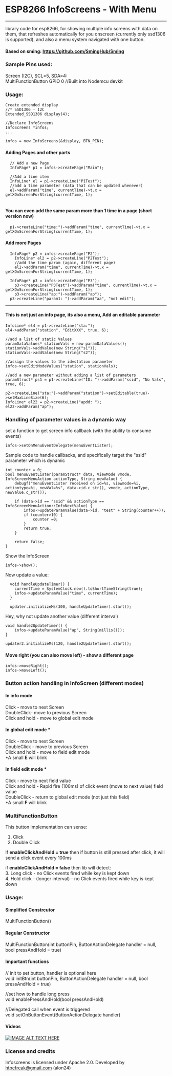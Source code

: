 # ESP8266 InfoScreens - With Menu
------

library code for esp8266, for showing multiple info screens with data on them, that refreshes automatically for you onscreen (currently only ssd1306 is supported), and also a menu system navigated with one button.

#### Based on sming: https://github.com/SmingHub/Sming

### Sample Pins used:

Screen (I2C), SCL=5, SDA=4: </br>
MultiFunctionButton GPIO 0 //Built into Nodemcu devkit

### Usage:

```
Create extended display
//* SSD1306 - I2C
Extended_SSD1306 display(4);

//Declare InfoScreens
InfoScreens *infos;
...

infos = new InfoScreens(&display, BTN_PIN);
```

#### Adding Pages and other parts
```
  // Add a new Page
  InfoPage* p1 = infos->createPage("Main");

  //Add a line item
  InfoLine* el = p1->createLine("P1Test");
  //add a time parameter (data that can be updated whenever)
  el->addParam("time", currentTime)->t.x = getXOnScreenForString(currentTime, 1);


```

#### You can even add the same param more than 1 time in a page (short version now)
```
  p1->createLine("time:")->addParam("time", currentTime)->t.x = getXOnScreenForString(currentTime, 1);
```

#### Add more Pages
```
  InfoPage* p2 = infos->createPage("P2");
	InfoLine* el2 = p2->createLine("P2Test");
	//add the time param (again, different page)
	el2->addParam("time", currentTime)->t.x = getXOnScreenForString(currentTime, 1);

  InfoPage* p3 = infos->createPage("P3");
	p3->createLine("P3Test")->addParam("time", currentTime)->t.x = getXOnScreenForString(currentTime, 1);
	p3->createLine("ap:")->addParam("ap");
  p3->createLine("param1: ")->addParam("aa", "not edit");

```
---
#### This is not just an info page, its also a menu, Add an editable parameter

```
InfoLine* el4 = p1->createLine("sta:");
el4->addParam("station", "EditXXX", true, 6);

//add a list of static Values
paramDataValues* stationVals = new paramDataValues();
stationVals->addValue(new String("s1"));
stationVals->addValue(new String("s2"));

//assign the values to the id=station parameter
infos->setEditModeValues("station", stationVals);

//add a new parameter without adding a list of parameters
paramStruct* ps1 = p1->createLine("ID: ")->addParam("ssid", "No Vals", true, 6);

p2->createLine("sta:")->addParam("station")->setEditable(true)->setMaxLineSize(6);
InfoLine* el22 = p2->createLine("apdd: ");
el22->addParam("ap");

```
### Handling of parameter values in a dynamic way
set a function to get screen info callback (with the ability to consume events)
```
infos->setOnMenuEventDelegate(menuEventLister);

```
Sample code to handle callbacks, and specifically target the "ssid" parameter which is dynamic
```
int counter = 0;
bool menuEventLister(paramStruct* data, ViewMode vmode, InfoScreenMenuAction actionType, String newValue) {
	debugf("menuEventLister received on id=%s, viewmode=%i, actiontype=%i, newVal=%s", data->id.c_str(), vmode, actionType, newValue.c_str());

	if (data->id == "ssid" && actionType == InfoScreenMenuAction::InfoNextValue) {
		infos->updateParamValue(data->id, "test" + String(counter++));
		if (counter>10) {
			counter =0;
		}
		return true;
	}

	return false;
}

```
Show the InfoScreen

```
infos->show();
```
Now update a value:
```
  void handleUpdateTimer() {
  	currentTime = SystemClock.now().toShortTimeString(true);
  	infos->updateParamValue("time", currentTime);
  }

  updater.initializeMs(300, handleUpdateTimer).start();

```
Hey, why not update another value (different interval)
```
void handle2UpdateTimer() {
	infos->updateParamValue("ap", String(millis()));
}

updater2.initializeMs(120, handle2UpdateTimer).start();

```

#### Move right (you can also move left) - show a different page
```
infos->moveRight();
infos->moveLeft();
```

### Button action handling in InfoScreen (different modes)

#### In info mode
Click - move to next Screen </br>
DoubleClick- move to previous Screen</br>
Click and hold - move to global edit mode </br>

#### In global edit mode *
Click - move to next Screen </br>
DoubleClick - move to previous Screen </br>
Click and hold - move to field edit mode </br>
\*A small **E** will blink
#### In field edit mode *
Click - move to next field value </br>
Click and hold - Rapid fire (100ms) of click event (move to next value) field value </br>
DoubleClick - return to global edit mode (not just this field) </br>
\*A small **F** will blink
</br>
### MultiFunctionButton
This button implementation can sense:

1. Click
2. Double Click

If **enableClickAndHold = true** then if button is still pressed after click, it will send a
click event every 100ms

if **enableClickAndHold = false** then lib will detect: </br>
3. Long click - no Click events fired while key is kept down </br>
4. Hold click - (longer interval) - no Click events fired while key is kept down

### Usage:
#### Simplified Constrcutor</br>
MultiFunctionButton() </br>

#### Regular Constructor
MultiFunctionButton(int buttonPin, ButtonActionDelegate handler = null, bool pressAndHold = true)</br>

#### Important functions

// init to set button, handler is optional here </br>
void initBtn(int buttonPin, ButtonActionDelegate handler = null, bool pressAndHold = true)

//set how to handle long press  </br>
void enablePressAndHold(bool pressAndHold)

//Delegated call when event is triggered </br>
void setOnButtonEvent(ButtonActionDelegate handler)

#### Videos
[![IMAGE ALT TEXT HERE](http://img.youtube.com/vi/i1Nsj3o-vv0/0.jpg)](https://www.youtube.com/watch?v=i1Nsj3o-vv0)


### License and credits

Infoscreens is licensed under Apache 2.0.
Developed by htpcfreak@gmail.com (alon24)
